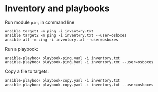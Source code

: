 # Inventory and playbooks

Run module `ping` in command line
```
ansible target1 -m ping -i inventory.txt
ansible target2 -m ping -i inventory.txt --user=osboxes
ansible all -m ping -i inventory.txt --user=osboxes
```
Run a playbook:
```
ansible-playbook playbook-ping.yaml -i inventory.txt
ansible-playbook playbook-ping.yaml -i inventory.txt --user=osboxes
```

Copy a file to targets:
```
ansible-playbook playbook-copy.yaml -i inventory.txt
ansible-playbook playbook-copy.yaml -i inventory.txt --user=osboxes
```



